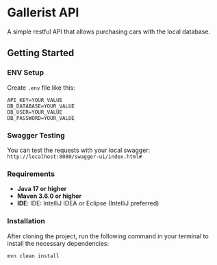 # Gallerist API

A simple restful API that allows purchasing cars with the local database.

## Getting Started

### ENV Setup

Create ```.env``` file like this:
```
API_KEY=YOUR_VALUE
DB_DATABASE=YOUR_VALUE
DB_USER=YOUR_VALUE
DB_PASSWORD=YOUR_VALUE
```

### Swagger Testing
You can test the requests with your local swagger: ```http://localhost:8080/swagger-ui/index.html#```


### Requirements
- **Java 17 or higher**
- **Maven 3.6.0 or higher**
- **IDE**: IDE: IntelliJ IDEA or Eclipse (IntelliJ preferred)

### Installation

After cloning the project, run the following command in your terminal to install the necessary dependencies:
```bash
mvn clean install
